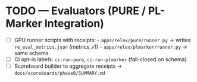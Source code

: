 # TODO — Evaluators (PURE / PL-Marker Integration)

- [ ] GPU runner scripts with receipts:
      - `apps/relex/pure/runner.py` → writes `re_eval_metrics.json` (metrics_v1)
      - `apps/relex/plmarker/runner.py` → same schema
- [ ] CI opt-in labels: `ci:run-pure`, `ci:run-plmarker` (fail-closed on schema)
- [ ] Scoreboard builder to aggregate receipts → `docs/scoreboards/phase8/SUMMARY.md`
